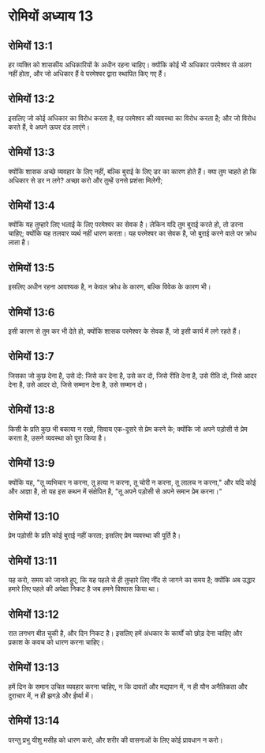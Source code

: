 # रोमियों अध्याय 13

## रोमियों 13:1

हर व्यक्ति को शासकीय अधिकारियों के अधीन रहना चाहिए। क्योंकि कोई भी अधिकार परमेश्वर से अलग नहीं होता, और जो अधिकार हैं वे परमेश्वर द्वारा स्थापित किए गए हैं।

## रोमियों 13:2

इसलिए जो कोई अधिकार का विरोध करता है, वह परमेश्वर की व्यवस्था का विरोध करता है; और जो विरोध करते हैं, वे अपने ऊपर दंड लाएंगे।

## रोमियों 13:3

क्योंकि शासक अच्छे व्यवहार के लिए नहीं, बल्कि बुराई के लिए डर का कारण होते हैं। क्या तुम चाहते हो कि अधिकार से डर न लगे? अच्छा करो और तुम्हें उनसे प्रशंसा मिलेगी;

## रोमियों 13:4

क्योंकि यह तुम्हारे लिए भलाई के लिए परमेश्वर का सेवक है। लेकिन यदि तुम बुराई करते हो, तो डरना चाहिए; क्योंकि यह तलवार व्यर्थ नहीं धारण करता। यह परमेश्वर का सेवक है, जो बुराई करने वाले पर क्रोध लाता है।

## रोमियों 13:5

इसलिए अधीन रहना आवश्यक है, न केवल क्रोध के कारण, बल्कि विवेक के कारण भी।

## रोमियों 13:6

इसी कारण से तुम कर भी देते हो, क्योंकि शासक परमेश्वर के सेवक हैं, जो इसी कार्य में लगे रहते हैं।

## रोमियों 13:7

जिसका जो कुछ देना है, उसे दो: जिसे कर देना है, उसे कर दो, जिसे रीति देना है, उसे रीति दो, जिसे आदर देना है, उसे आदर दो, जिसे सम्मान देना है, उसे सम्मान दो।

## रोमियों 13:8

किसी के प्रति कुछ भी बकाया न रखो, सिवाय एक-दूसरे से प्रेम करने के; क्योंकि जो अपने पड़ोसी से प्रेम करता है, उसने व्यवस्था को पूरा किया है।

## रोमियों 13:9

क्योंकि यह, "तू व्यभिचार न करना, तू हत्या न करना, तू चोरी न करना, तू लालच न करना," और यदि कोई और आज्ञा है, तो यह इस कथन में संक्षेपित है, "तू अपने पड़ोसी से अपने समान प्रेम करना।"

## रोमियों 13:10

प्रेम पड़ोसी के प्रति कोई बुराई नहीं करता; इसलिए प्रेम व्यवस्था की पूर्ति है।

## रोमियों 13:11

यह करो, समय को जानते हुए, कि यह पहले से ही तुम्हारे लिए नींद से जागने का समय है; क्योंकि अब उद्धार हमारे लिए पहले की अपेक्षा निकट है जब हमने विश्वास किया था।

## रोमियों 13:12

रात लगभग बीत चुकी है, और दिन निकट है। इसलिए हमें अंधकार के कार्यों को छोड़ देना चाहिए और प्रकाश के कवच को धारण करना चाहिए।

## रोमियों 13:13

हमें दिन के समान उचित व्यवहार करना चाहिए, न कि दावतों और मद्यपान में, न ही यौन अनैतिकता और दुराचार में, न ही झगड़े और ईर्ष्या में।

## रोमियों 13:14

परन्तु प्रभु यीशु मसीह को धारण करो, और शरीर की वासनाओं के लिए कोई प्रावधान न करो।
